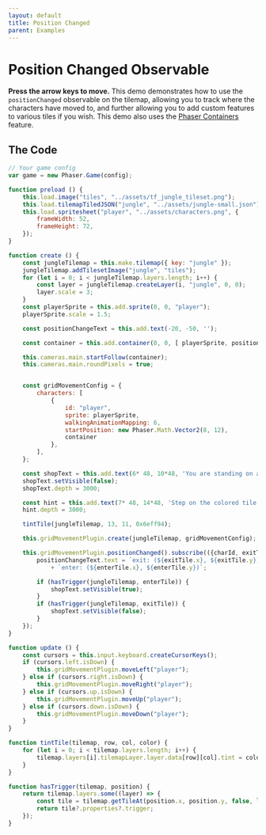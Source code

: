 ```yaml
---
layout: default
title: Position Changed
parent: Examples
---
```


# Position Changed Observable
**Press the arrow keys to move.** This demo demonstrates how to use the `positionChanged` observable on the tilemap, allowing you to track where the characters have moved to, and further allowing you to add custom features to various tiles if you wish. This demo also uses the [Phaser Containers](phaser-container) feature.

<div id="game"></div>

<script src="js/phaser.min.js"></script>
<script src="js/pgmp.min.js"></script>
<script src="js/getBasicConfig.js"></script>

<script>
    const config = getBasicConfig(preload, create, update);
    var game = new Phaser.Game(config);

    function preload () {
        this.load.image("tiles", "assets/tf_jungle_tileset.png");
        this.load.tilemapTiledJSON("jungle", "assets/jungle-small.json");
        this.load.spritesheet("player", "assets/characters.png", {
            frameWidth: 52,
            frameHeight: 72,
        });
    }

    function create () {
        const jungleTilemap = this.make.tilemap({ key: "jungle" });
        jungleTilemap.addTilesetImage("jungle", "tiles");
        for (let i = 0; i < jungleTilemap.layers.length; i++) {
            const layer = jungleTilemap.createLayer(i, "jungle", 0, 0);
            layer.scale = 3;
        }
        const playerSprite = this.add.sprite(0, 0, "player");
        playerSprite.scale = 1.5;

        const positionChangeText = this.add.text(-20, -50, '');

        const container = this.add.container(0, 0, [ playerSprite, positionChangeText ]);

        this.cameras.main.startFollow(container);
        this.cameras.main.roundPixels = true;


        const gridMovementConfig = {
            characters: [
                {
                    id: "player",
                    sprite: playerSprite,
                    walkingAnimationMapping: 6,
                    startPosition: new Phaser.Math.Vector2(8, 12),
                    container
                },
            ],
        };

        const shopText = this.add.text(6* 48, 10*48, 'You are standing on a special tile!', { fontSize: 25, });
        shopText.setVisible(false);
        shopText.depth = 3000;

        const hint = this.add.text(7* 48, 14*48, 'Step on the colored tile', { fontSize: 25, });
        hint.depth = 3000;

        tintTile(jungleTilemap, 13, 11, 0x6eff94);

        this.gridMovementPlugin.create(jungleTilemap, gridMovementConfig);

        this.gridMovementPlugin.positionChanged().subscribe(({charId, exitTile, enterTile}) => {
            positionChangeText.text = `exit: (${exitTile.x}, ${exitTile.y})\n`
                + `enter: (${enterTile.x}, ${enterTile.y})`;

            if (hasTrigger(jungleTilemap, enterTile)) {
                shopText.setVisible(true);
            }
            if (hasTrigger(jungleTilemap, exitTile)) {
                shopText.setVisible(false);
            }
        });
    }

    function update () {
        const cursors = this.input.keyboard.createCursorKeys();
        if (cursors.left.isDown) {
            this.gridMovementPlugin.moveLeft("player");
        } else if (cursors.right.isDown) {
            this.gridMovementPlugin.moveRight("player");
        } else if (cursors.up.isDown) {
            this.gridMovementPlugin.moveUp("player");
        } else if (cursors.down.isDown) {
            this.gridMovementPlugin.moveDown("player");
        }
    }

    function tintTile(tilemap, row, col, color) {
        for (let i = 0; i < tilemap.layers.length; i++) {
            tilemap.layers[i].tilemapLayer.layer.data[row][col].tint = color;
        }
    }

    function hasTrigger(tilemap, position) {
        return tilemap.layers.some((layer) => {
            const tile = tilemap.getTileAt(position.x, position.y, false, layer.name);
            return tile?.properties?.trigger;
        });
    }
</script>

## The Code
```javascript
// Your game config
var game = new Phaser.Game(config);

function preload () {
    this.load.image("tiles", "../assets/tf_jungle_tileset.png");
    this.load.tilemapTiledJSON("jungle", "../assets/jungle-small.json");
    this.load.spritesheet("player", "../assets/characters.png", {
        frameWidth: 52,
        frameHeight: 72,
    });
}

function create () {
    const jungleTilemap = this.make.tilemap({ key: "jungle" });
    jungleTilemap.addTilesetImage("jungle", "tiles");
    for (let i = 0; i < jungleTilemap.layers.length; i++) {
        const layer = jungleTilemap.createLayer(i, "jungle", 0, 0);
        layer.scale = 3;
    }
    const playerSprite = this.add.sprite(0, 0, "player");
    playerSprite.scale = 1.5;

    const positionChangeText = this.add.text(-20, -50, '');

    const container = this.add.container(0, 0, [ playerSprite, positionChangeText ]);

    this.cameras.main.startFollow(container);
    this.cameras.main.roundPixels = true;


    const gridMovementConfig = {
        characters: [
            {
                id: "player",
                sprite: playerSprite,
                walkingAnimationMapping: 6,
                startPosition: new Phaser.Math.Vector2(8, 12),
                container
            },
        ],
    };

    const shopText = this.add.text(6* 48, 10*48, 'You are standing on a special tile!', { fontSize: 25, });
    shopText.setVisible(false);
    shopText.depth = 3000;

    const hint = this.add.text(7* 48, 14*48, 'Step on the colored tile', { fontSize: 25, });
    hint.depth = 3000;

    tintTile(jungleTilemap, 13, 11, 0x6eff94);

    this.gridMovementPlugin.create(jungleTilemap, gridMovementConfig);

    this.gridMovementPlugin.positionChanged().subscribe(({charId, exitTile, enterTile}) => {
        positionChangeText.text = `exit: (${exitTile.x}, ${exitTile.y})\n`
            + `enter: (${enterTile.x}, ${enterTile.y})`;

        if (hasTrigger(jungleTilemap, enterTile)) {
            shopText.setVisible(true);
        }
        if (hasTrigger(jungleTilemap, exitTile)) {
            shopText.setVisible(false);
        }
    });
}

function update () {
    const cursors = this.input.keyboard.createCursorKeys();
    if (cursors.left.isDown) {
        this.gridMovementPlugin.moveLeft("player");
    } else if (cursors.right.isDown) {
        this.gridMovementPlugin.moveRight("player");
    } else if (cursors.up.isDown) {
        this.gridMovementPlugin.moveUp("player");
    } else if (cursors.down.isDown) {
        this.gridMovementPlugin.moveDown("player");
    }
}

function tintTile(tilemap, row, col, color) {
    for (let i = 0; i < tilemap.layers.length; i++) {
        tilemap.layers[i].tilemapLayer.layer.data[row][col].tint = color;
    }
}

function hasTrigger(tilemap, position) {
    return tilemap.layers.some((layer) => {
        const tile = tilemap.getTileAt(position.x, position.y, false, layer.name);
        return tile?.properties?.trigger;
    });
}
```